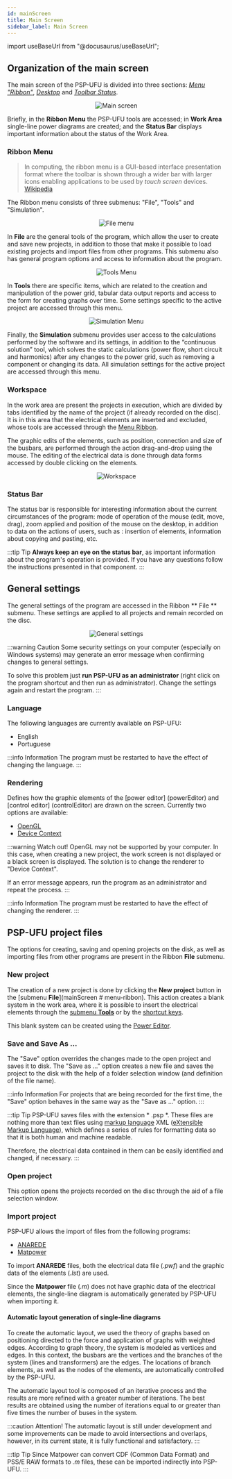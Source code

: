 ```yaml
---
id: mainScreen
title: Main Screen
sidebar_label: Main Screen
---
```

import useBaseUrl from "@docusaurus/useBaseUrl";

## Organization of the main screen
The main screen of the PSP-UFU is divided into three sections: *[Menu "Ribbon"](mainScreen#menu-ribbon)*, *[Desktop](mainScreen#desktop-area)* and *[Toolbar Status](mainScreen#status-bar)*.

<div> <center> <img src = {useBaseUrl ("images/mainScreen.svg")} alt = "Main screen" title = "PSP-UFU main screen on Windows" /> </center> </div>

Briefly, in the **Ribbon Menu** the PSP-UFU tools are accessed; in **Work Area** single-line power diagrams are created; and the **Status Bar** displays important information about the status of the Work Area.


### Ribbon Menu
> In computing, the ribbon menu is a GUI-based interface presentation format where the toolbar is shown through a wider bar with larger icons enabling applications to be used by *touch screen* devices.
[Wikipedia](https://en.wikipedia.org/wiki/Ribbon_(computing))

The Ribbon menu consists of three submenus: "File", "Tools" and "Simulation".

<div> <center> <img src = {useBaseUrl ("images/menuFile.png")} alt = "File menu" title = "File menu" /> </center> </div>

In **File** are the general tools of the program, which allow the user to create and save new projects, in addition to those that make it possible to load existing projects and import files from other programs. This submenu also has general program options and access to information about the program.

<div> <center> <img src = {useBaseUrl ("images/menuTools.png")} alt = "Tools Menu" title = "Tools Menu" /> </center> </div>

In **Tools** there are specific items, which are related to the creation and manipulation of the power grid, tabular data output reports and access to the form for creating graphs over time. Some settings specific to the active project are accessed through this menu.

<div> <center> <img src = {useBaseUrl ("images/menuSimulation.png")} alt = "Simulation Menu" title = "Simulation Menu" /> </center> </div>

Finally, the **Simulation** submenu provides user access to the calculations performed by the software and its settings, in addition to the “continuous solution” tool, which solves the static calculations (power flow, short circuit and harmonics) after any changes to the power grid, such as removing a component or changing its data. All simulation settings for the active project are accessed through this menu.

### Workspace
In the work area are present the projects in execution, which are divided by tabs identified by the name of the project (if already recorded on the disc). It is in this area that the electrical elements are inserted and excluded, whose tools are accessed through the [Menu Ribbon](mainScreen#menu-ribbon).

The graphic edits of the elements, such as position, connection and size of the busbars, are performed through the action drag-and-drop using the mouse. The editing of the electrical data is done through data forms accessed by double clicking on the elements.

<div> <center> <img src = {useBaseUrl ("images/workspace.png")} alt = "Workspace" title = "Workspace" /> </center> </div>

### Status Bar
The status bar is responsible for interesting information about the current circumstances of the program: mode of operation of the mouse (edit, move, drag), zoom applied and position of the mouse on the desktop, in addition to data on the actions of users, such as : insertion of elements, information about copying and pasting, etc.

:::tip Tip
**Always keep an eye on the status bar**, as important information about the program's operation is provided. If you have any questions follow the instructions presented in that component.
:::

## General settings
The general settings of the program are accessed in the Ribbon ** File ** submenu. These settings are applied to all projects and remain recorded on the disc.

<div> <center> <img src = {useBaseUrl ("images/generalSettings.png")} alt = "General settings" title = "General settings" /> </center> </div>

:::warning Caution
Some security settings on your computer (especially on Windows systems) may generate an error message when confirming changes to general settings.

To solve this problem just **run PSP-UFU as an administrator** (right click on the program shortcut and then run as administrator). Change the settings again and restart the program.
:::

### Language
The following languages ​​are currently available on PSP-UFU:
- English
- Portuguese

:::info Information
The program must be restarted to have the effect of changing the language.
:::

### Rendering
Defines how the graphic elements of the [power editor] (powerEditor) and [control editor] (controlEditor) are drawn on the screen. Currently two options are available:
- [OpenGL](https://www.opengl.org/about/)
- [Device Context](https://docs.wxwidgets.org/3.0/classwx_graphics_context.html)

:::warning Watch out!
OpenGL may not be supported by your computer. In this case, when creating a new project, the work screen is not displayed or a black screen is displayed. The solution is to change the renderer to "Device Context".

If an error message appears, run the program as an administrator and repeat the process.
:::

:::info Information
The program must be restarted to have the effect of changing the renderer.
:::

## PSP-UFU project files
The options for creating, saving and opening projects on the disk, as well as importing files from other programs are present in the Ribbon **File** submenu.

### New project
The creation of a new project is done by clicking the **New project** button in the [submenu **File**](mainScreen # menu-ribbon). This action creates a blank system in the work area, where it is possible to insert the electrical elements through the [submenu **Tools**](mainScreen#menu-ribbon) or by the [shortcut keys](powerEditor#keys-shortcut).

This blank system can be created using the [Power Editor](powerEditor).

### Save and Save As ...
The "Save" option overrides the changes made to the open project and saves it to disk. The "Save as ..." option creates a new file and saves the project to the disk with the help of a folder selection window (and definition of the file name).

:::info Information
For projects that are being recorded for the first time, the "Save" option behaves in the same way as the "Save as ..." option.
:::

:::tip Tip
PSP-UFU saves files with the extension * .psp *. These files are nothing more than text files using [markup language](https://en.wikipedia.org/wiki/Markup_language) XML ([eXtensible Markup Language](https://en.wikipedia.org/wiki/XML)), which defines a series of rules for formatting data so that it is both human and machine readable.

Therefore, the electrical data contained in them can be easily identified and changed, if necessary.
:::

### Open project
This option opens the projects recorded on the disc through the aid of a file selection window.

### Import project
PSP-UFU allows the import of files from the following programs:
- [ANAREDE](http://www.cepel.br/pt_br/produtos/programas-computacionais-por-categoria/menu/anarede-analise-de-redes-eletricas.htm)
- [Matpower](https://matpower.org/)

To import **ANAREDE** files, both the electrical data file (*.pwf*) and the graphic data of the elements (*.lst*) are used.

Since the **Matpower** file (*.m*) does not have graphic data of the electrical elements, the single-line diagram is automatically generated by PSP-UFU when importing it.

#### Automatic layout generation of single-line diagrams
To create the automatic layout, we used the theory of graphs based on positioning directed to the force and application of graphs with weighted edges. According to graph theory, the system is modeled as vertices and edges. In this context, the busbars are the vertices and the branches of the system (lines and transformers) are the edges. The locations of branch elements, as well as the nodes of the elements, are automatically controlled by the PSP-UFU.

The automatic layout tool is composed of an iterative process and the results are more refined with a greater number of iterations. The best results are obtained using the number of iterations equal to or greater than five times the number of buses in the system.

:::caution Attention!
The automatic layout is still under development and some improvements can be made to avoid intersections and overlaps, however, in its current state, it is fully functional and satisfactory.
:::

:::tip Tip
Since Matpower can convert CDF (Common Data Format) and PSS/E RAW formats to *.m* files, these can be imported indirectly into PSP-UFU.
:::